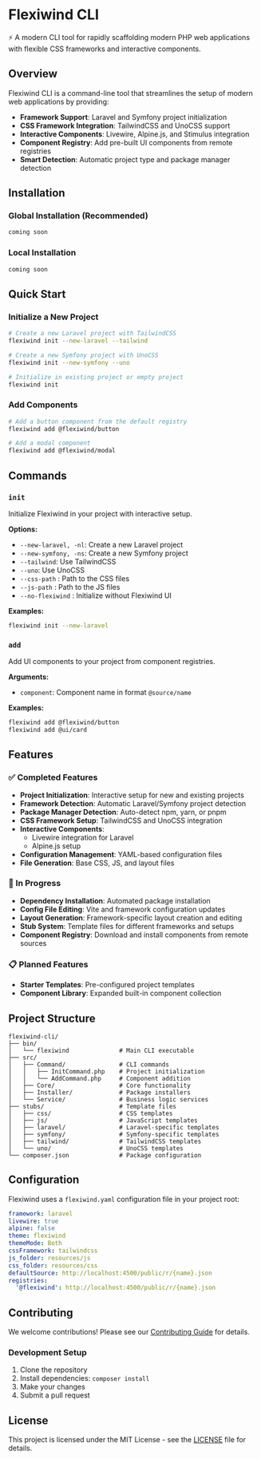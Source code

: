 # Flexiwind CLI

⚡ A modern CLI tool for rapidly scaffolding modern PHP web applications with flexible CSS frameworks and interactive components.

## Overview

Flexiwind CLI is a command-line tool that streamlines the setup of modern web applications by providing:
- **Framework Support**: Laravel and Symfony project initialization
- **CSS Framework Integration**: TailwindCSS and UnoCSS support
- **Interactive Components**: Livewire, Alpine.js, and Stimulus integration
- **Component Registry**: Add pre-built UI components from remote registries
- **Smart Detection**: Automatic project type and package manager detection

## Installation

### Global Installation (Recommended)

```bash
coming soon
```

### Local Installation

```bash
coming soon
```

## Quick Start

### Initialize a New Project

```bash
# Create a new Laravel project with TailwindCSS
flexiwind init --new-laravel --tailwind

# Create a new Symfony project with UnoCSS
flexiwind init --new-symfony --uno

# Initialize in existing project or empty project
flexiwind init
```

### Add Components

```bash
# Add a button component from the default registry
flexiwind add @flexiwind/button

# Add a modal component
flexiwind add @flexiwind/modal
```

## Commands

### `init`
Initialize Flexiwind in your project with interactive setup.

**Options:**
- `--new-laravel, -nl`: Create a new Laravel project
- `--new-symfony, -ns`: Create a new Symfony project
- `--tailwind`: Use TailwindCSS
- `--uno`: Use UnoCSS
- `--css-path` : Path to the CSS files
- `--js-path` : Path to the JS files
- `--no-flexiwind` : Initialize without Flexiwind UI


**Examples:**
```bash
flexiwind init --new-laravel
```

### `add`
Add UI components to your project from component registries.

**Arguments:**
- `component`: Component name in format `@source/name`

**Examples:**
```bash
flexiwind add @flexiwind/button
flexiwind add @ui/card
```

## Features

### ✅ Completed Features

- **Project Initialization**: Interactive setup for new and existing projects
- **Framework Detection**: Automatic Laravel/Symfony project detection
- **Package Manager Detection**: Auto-detect npm, yarn, or pnpm
- **CSS Framework Setup**: TailwindCSS and UnoCSS integration
- **Interactive Components**:
  - Livewire integration for Laravel
  - Alpine.js setup
- **Configuration Management**: YAML-based configuration files
- **File Generation**: Base CSS, JS, and layout files


### 🚧 In Progress

- **Dependency Installation**: Automated package installation
- **Config File Editing**: Vite and framework configuration updates
- **Layout Generation**: Framework-specific layout creation and editing
- **Stub System**: Template files for different frameworks and setups
- **Component Registry**: Download and install components from remote sources

### 📋 Planned Features

- **Starter Templates**: Pre-configured project templates
- **Component Library**: Expanded built-in component collection


## Project Structure

```
flexiwind-cli/
├── bin/
│   └── flexiwind              # Main CLI executable
├── src/
│   ├── Command/               # CLI commands
│   │   ├── InitCommand.php    # Project initialization
│   │   └── AddCommand.php     # Component addition
│   ├── Core/                  # Core functionality
│   ├── Installer/             # Package installers
│   └── Service/               # Business logic services
├── stubs/                     # Template files
│   ├── css/                   # CSS templates
│   ├── js/                    # JavaScript templates
│   ├── laravel/               # Laravel-specific templates
│   ├── symfony/               # Symfony-specific templates
│   ├── tailwind/              # TailwindCSS templates
│   └── uno/                   # UnoCSS templates
└── composer.json              # Package configuration
```

## Configuration

Flexiwind uses a `flexiwind.yaml` configuration file in your project root:

```yaml
framework: laravel
livewire: true
alpine: false
theme: flexiwind
themeMode: Both
cssFramework: tailwindcss
js_folder: resources/js
css_folder: resources/css
defaultSource: http://localhost:4500/public/r/{name}.json
registries:
  '@flexiwind': http://localhost:4500/public/r/{name}.json

```

## Contributing

We welcome contributions! Please see our [Contributing Guide](CONTRIBUTING.md) for details.

### Development Setup

1. Clone the repository
2. Install dependencies: `composer install`
4. Make your changes
5. Submit a pull request



## License

This project is licensed under the MIT License - see the [LICENSE](LICENSE) file for details.
